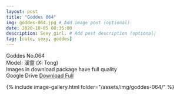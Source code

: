 ```yaml
---
layout: post
title: "Goddes 064"
img: goddes-064.jpg # Add image post (optional)
date: 2020-10-05 08:35:00
description: Sexy girl. # Add post description (optional)
tag: [cute, sexy, goddes]
---
```

Goddes No.064  
Model: 溪童 (Xi Tong)                              
Images in download package have full quality                    
Google Drive [Download Full](http://gestyy.com/ee4yzL)

{% include image-gallery.html folder="/assets/img/goddes-064/" %}
